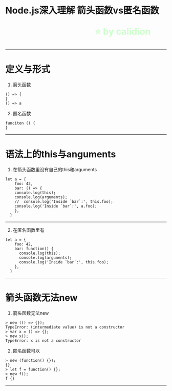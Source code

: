 <!--
$theme: gaia
template: gaia
-->


Node.js深入理解
箭头函数vs匿名函数<p style="text-align:right;font-size:28px;margin-right:50px;color:#cFc;">:star: by calidion</p>
===
---
定义与形式
===
1. 箭头函数

```
() => {
}
() => a

```

2. 匿名函数
```
funciton () {
}

```
---
语法上的this与anguments
==
1. 在箭头函数里没有自己的this和arguments
```
let a = {
    foo: 42,
    bar: () => {
    console.log(this);
    console.log(arguments);
    //  console.log('Inside `bar`:', this.foo);
    console.log('Inside `bar`:', a.foo);
    },
  }
```

---

2. 在匿名函数里有
```
let a = {
    foo: 42,
    bar: function() {
      console.log(this);
      console.log(arguments);
      console.log('Inside `bar`:', this.foo);
    },
  }
```

---
箭头函数无法new
===
1. 箭头函数无法new
```
> new (() => {});
TypeError: (intermediate value) is not a constructor
> var x = () => {};
> new x(); 
TypeError: x is not a constructor
```
2. 匿名函数可以
```
> new (function() {});
{}
> let f = function() {};
> new f();
f {}
```

---


